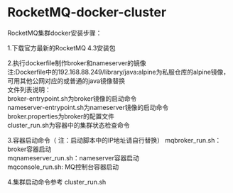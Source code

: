 # RocketMQ-docker-cluster
RocketMQ集群docker安装步骤：

1.下载官方最新的RocketMQ 4.3安装包

2.执行dockerfile制作broker和nameserver的镜像<br>
注:Dockerfile中的192.168.88.249/library/java:alpine为私服仓库的alpine镜像，可用其他公网对应的或普通的java镜像替换
<br>文件列表说明：<br>
broker-entrypoint.sh为broker镜像的启动命令<br>
nameserver-entrypoint.sh为nameserver镜像的启动命令<br>
broker.properties为broker的配置文件<br>
cluster_run.sh为容器中的集群状态检查命令<br>

3.容器启动命令（ 注：启动脚本中的IP地址请自行替换）
mqbroker_run.sh：broker容器启动<br>
mqnameserver_run.sh：nameserver容器启动<br>
mqconsole_run.sh: MQ控制台容器启动<br>

4.集群启动命令参考
cluster_run.sh


